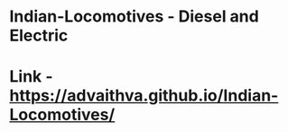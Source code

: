 # Indian-Locomotives - Diesel and Electric   
# Link - https://advaithva.github.io/Indian-Locomotives/   
